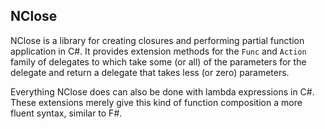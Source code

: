 NClose
--------
NClose is a library for creating closures and performing partial function application in C#.  It provides extension methods for the `Func` and `Action` family of delegates to which take some (or all) of the parameters for the delegate and return a delegate that takes less (or zero) parameters.  

Everything NClose does can also be done with lambda expressions in C#.  These extensions merely give this kind of function composition a more fluent syntax, similar to F#.


